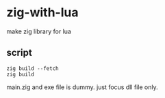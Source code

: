 # zig-with-lua
make zig library for lua

## script

```
zig build --fetch
zig build
```

main.zig and exe file is dummy.
just focus dll file only.
